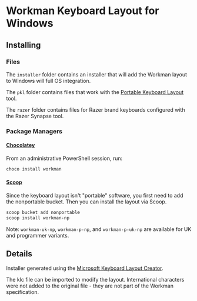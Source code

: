 Workman Keyboard Layout for Windows
===================================

## Installing

### Files

The `installer` folder contains an installer that will add the Workman layout to
Windows will full OS integration.

The `pkl` folder contains files that work with the
[Portable Keyboard Layout](http://pkl.sourceforge.net/) tool.

The `razer` folder contains files for Razer brand keyboards configured with the
Razer Synapse tool.

### Package Managers

#### [Chocolatey](https://chocolatey.org/)

From an administrative PowerShell session, run:

```powershell
choco install workman
```

#### [Scoop](https://scoop.sh/)

Since the keyboard layout isn't "portable" software, you first need to add the
nonportable bucket. Then you can install the layout via Scoop.

```powershell
scoop bucket add nonportable
scoop install workman-np
```

Note: `workman-uk-np`, `workman-p-np`, and `workman-p-uk-np` are available for
UK and programmer variants.

## Details

Installer generated using the [Microsoft Keyboard Layout Creator](https://www.microsoft.com/en-us/download/details.aspx?id=22339).

The klc file can be imported to modify the layout. International
characters were not added to the original file - they are not part
of the Workman specification.
